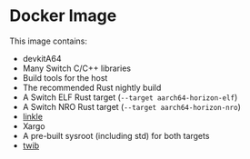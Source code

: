 # Docker Image

This image contains:

* devkitA64
* Many Switch C/C++ libraries
* Build tools for the host
* The recommended Rust nightly build
* A Switch ELF Rust target (`--target aarch64-horizon-elf`)
* A Switch NRO Rust target (`--target aarch64-horizon-nro`)
* [linkle](https://github.com/MegatonHammer/linkle)
* Xargo
* A pre-built sysroot (including std) for both targets
* [twib](https://github.com/misson20000)
